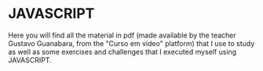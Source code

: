 # JAVASCRIPT
Here you will find all the material in pdf (made available by the teacher Gustavo Guanabara, from the "Curso em vídeo" platform) that I use to study as well as some exercises and challenges that I executed myself using JAVASCRIPT.
